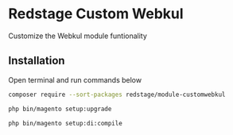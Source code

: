 # Redstage Custom Webkul

Customize the Webkul module funtionality

## Installation

Open terminal and run commands below

```bash
composer require --sort-packages redstage/module-customwebkul

php bin/magento setup:upgrade

php bin/magento setup:di:compile
```
